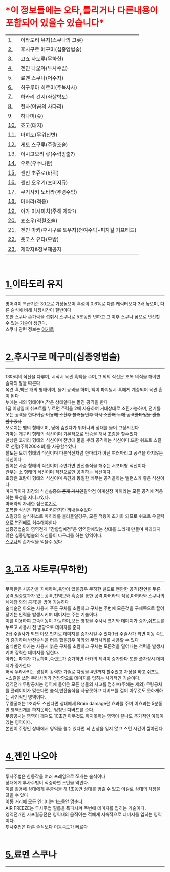 <!DOCTYPE html>
<html>
<head>
    <style>
        #header h1 {color: red;}
    </style>
</head>
<body>
    <div id="header">
        <h1>*이 정보들에는 오타,틀리거나 다른내용이 포함되어 있을수 있습니다*</h1>
    </div>
    <form>
        <table>
            <tr>
                <td><label><a href="#1">1.</a></label></td>
                <td>이타도리 유지(스쿠나의 그릇)</td>
            </tr>
            <tr>
                <td><label><a href="#2">2.</a></label></td>
                <td>후시구로 메구미(십종영법술)</td>
            </tr>
            <tr>
                <td><label><a href="#3">3.</a></label></td>
                <td>고죠 사토루(무하한)</td>
            </tr>
            <tr>
                <td><label><a href="#4">4.</a></label></td>
                <td>젠인 나오야(투사주법)</td>
            </tr>
            <tr>
                <td><label><a href="#5">5.</a></label></td>
                <td>료멘 스쿠나(어주자)</td>
            </tr>
            <tr>
                <td><label><a href="#6">6.</a></label></td>
                <td>히구루마 히로미(주복사사)</td>
            </tr>
            <tr>
                <td><label><a href="#7">7.</a></label></td>
                <td>하카리 킨지(좌살박도)</td>
            </tr>
            <tr>
                <td><label><a href="#8">8.</a></label></td>
                <td>천사(야곱의 사다리)</td>
            </tr>
            <tr>
                <td><label><a href="#9">9.</a></label></td>
                <td>하나미(숲)</td>
            </tr>
            <tr>
                <td><label><a href="#10">10.</a></label></td>
                <td>죠고(대지)</td>
            </tr>
            <tr>
                <td><label><a href="#11">11.</a></label></td>
                <td>마히토(무위전변)</td>
            </tr>
            <tr>
                <td><label><a href="#12">12.</a></label></td>
                <td>게토 스구루(주령조술)</td>
            </tr>
            <tr>
                <td><label><a href="#13">13.</a></label></td>
                <td>이시고오리 류(주력방출?)</td>
            </tr>
            <tr>
                <td><label><a href="#14">14.</a></label></td>
                <td>우로(우수나탄)</td>
            </tr>
            <tr>
                <td><label><a href="#15">15.</a></label></td>
                <td>젠인 초쥬로(바위)</td>
            </tr>
            <tr>
                <td><label><a href="#16">16.</a></label></td>
                <td>젠인 오우기(초미지규)</td>
            </tr>
            <tr>
                <td><label><a href="#17">17.</a></label></td>
                <td>쿠기사키 노바라(추령주법)</td>
            </tr>
            <tr>
                <td><label><a href="#18">18.</a></label></td>
                <td>마허라(적응)</td>
            </tr>
            <tr>
                <td><label><a href="#19">19.</a></label></td>
                <td>야가 미시미치(주해 제작?)</td>
            </tr>
            <tr>
                <td><label><a href="#20">20.</a></label></td>
                <td>쵸소우(적혈조술)</td>
            </tr>
            <tr>
                <td><label><a href="#21">21.</a></label></td>
                <td>젠인 마키/후시구로 토우지(쳔여주박-피지컬 기프티드)</td>
            </tr>
            <tr>
                <td><label><a href="#22">22.</a></label></td>
                <td>옷코츠 유타(모방)</td>
            </tr>
            <tr>
                <td><label><a href="#23">23.</a></label></td>
                <td>제작자&정보제공자</td>
            </tr>
        </table>
    </form>
    <br />
    <h1 id="1"><label><a href="#1">1.</a></label>이타도리 유지</h1>
    <hr/>
    <div>방어력이 특급기준 30으로 가장높으며 흑섬이 0.6%로 다른 캐릭터보다 3배 높으며, 다른 술식에 비해 차징시간이 절반이다</div>
    <div>또한 스쿠나 손가락을 섭취시 스쿠나로 5분동안 변하고 그 이후 스쿠나 폼으로 변신할 수 있는 기술이 생긴다.</div>
    <div>스쿠나 관련 정보는 <label><a href="#23">여기로</a></label></div>
    <br /> 
    <h1 id="2"><label><a href="#2">2.</a></label>후시구로 메구미(십종영법술)</h1>
    <hr/>
    <div>13마리의 식신을 다루며, 시작시 옥견 흑백을 주며,그 외의 식신은 조복 의식을 해야만 술자의 말을 따른다</div>
    <div>옥견 흑,백은 개의 형태이며, 물기 공격을 하며, 백이 파괴될시 흑에게 계승되어 옥견 혼이 된다</div>
    <div>누에는 새의 형태이며,작은 상태일때는 돌진 공격을 한다</div>
    <div>1급 이상일때 쉬프트를 누르면 주력을 2배 사용하여 거대상태로 소환가능하며, 전기를 쏘는 공격을 한다<del>이걸 이용해 소환후 불러들인후 다시 소환해 누에 공격쿨타임을 캔슬 할수있다</del></div>
    <div>오로치는 뱀의 형태이며, 땅에 숨었다가 튀어나와 상대를 물어 고정시킨다</div>
    <div>가마는 개구리 형태의 식신이며 기본적으로 탑승을 해서 조종을 할수있다</div>
    <div>만상은 코끼리 형태의 식신이며 전방에 물을 뿌려 공격하는 식신이다.또한 쉬프트 스킬로 천혈(주력200소비)를 사용할수있다</div>
    <div>탈토는 토끼 형태의 식신이며 다른식신처럼 한마리가 아닌 여러마리고 공격을 하지않는 식신이다</div>
    <div>원록은 사슴 형태의 식신이며 주변가면 반전술식을 해주는 서포터형 식신이다</div>
    <div>관우는 소 형태의 식신이며 직진으로만 공격하는 식신이다.</div>
    <div>호장은 호랑이 형태의 식신이며 옥견과 동일한 깨무는 공격을하는 밸런스가 좋은 식신이다</div>
    <div>마지막이자 최강의 식신<del>십종의 존재 가치인</del>팔악검 이계신장 마허라는 모든 공격에 적응하는 특성을 지니고있다.</div>
    <div>마허라의 자세한 점은<label><a href="#18">여기로</a></label></div>
    <div>조복한 식신은 최대 두마리까지만 꺼내둘수있다</div>
    <div>스킬창의 술식취소로 마허라를 불러들일경우, 모든 적응이 초기화 되므로 쉬프트 우클릭으로 법진째로 회수해야한다 </div>
    <div>십종영법술의 영역전개 "감합압예정"은 영역안에있는 상대를 느리게 만들며 파괴되지 않은 십종영법술의 식신들이 다구리를 하는 영역이다.</div>
    <div><label><a href="#5">스쿠나</a></label>의 손가락을 먹을수 있다</div>
    <br />
    <h1 id="3"><label><a href="#3">3.</a></label>고죠 사토루(무하한)</h1>
    <hr/>
    <div>무하한은 시공간을 지배하며,육안이 있을경우 무하한 쉴드로 왠만한 공격(전연을 두른 공격,필중효과가 있는공격,천역모와 흑승을 통한 공격,마허라의 적응,마허라와 스쿠나의 세계참 외의 공격)을 방어 가능하다</div>
    <div>술식순전 아오는 사용시 푸른 구체를 소환하고 구체는 주변에 모든것을 구체쪽으로 끌어당기는 인력을 발생시키며 데미지는 주는 기술이다.</div>
    <div>이를 이용하여 고속이동이 가능하며,모든 영창을 주사시 크기와 데미지가 증가,쉬프트를 누르고 사용시 전 방향으로 데미지를 준다</div>
    <div>2급 주술사가 되면 아오 펀치로 데미지를 증가시킬 수 있다.1급 주술사가 되면 이동 속도가 증가하며 반전술식을 터득 했을경우 아카와 무라사키를 사용할 수 있다</div>
    <div>술식반전 아카는 사용시 붉은 구체를 소환하고 구체는 모든것을 밀어내는 척력을 발생시키며 강력한 데미지를 입힌다.</div>
    <div>아카는 파괴가 가능하며,숙련도가 증가하면 아카의 체력이 증가한다.또한 풀차징시 데미지가 증가한다</div>
    <div>허식 무라사키는 굉장히 강력한 기술로 차징을 4번까지 할수있고 차징을 하고 쉬프트+스킬을 쓰면 무라사키가 전방향으로 데미지를 입히는 사기적인 기술이다.</div>
    <div>영역전개 무량공처는 영역에 들어온 모든 생물의 사고를 멈추며(주해는 제외)  무량공처를 플레이어가 맞는다면 술식,반전술식을 사용못하고 디버프를 걸어 아무것도 못하게하는 사기적인 영역이다.</div>
    <div>무량공처는 1초라도 스친다면 상대에세 Brain damage란 효과를 주며 이효과는 5분동안 영역전개를 하지못하는 엄청난 디버프를 준다.</div>
    <div>무량공처는 영역이 깨져도 10초간 아무것도 하지못하는 영역이 끝나도 추가적인 이득이있는 영역이다.</div>
    <div>본인이 주령인 상태에서 영역을 쓸수 있다면 뇌 손상을 입지 않고 스턴 시간이 짧아진다</div>
    <br/>
    <h1 id="4"><label><a href="#4">4.</a></label>젠인 나오야</h1>
    <hr/>
    <div>투사주법은 한동작을 여러 프레임으로 쪼개는 술식이다</div>
    <div>상대에게 투사주법이 적중하면 스턴을 먹인다.</div>
    <div>이를 활용해 상대에게 우클릭을 해 1초동안 상대를 멈출 수 있고 이걸로 상대의 차징을 끊을 수 있다</div>
    <div>이동 거리에 모든 엔티티는 1초동안 멈춘다.</div>
    <div>AIR FREEZE는 투사주법 필름을 폭파시켜 주변에 데미지를 입히는 기술이다.</div>
    <div>영역전개인 시포월궁전은 영역내의 움직이는 적에게 지속적으로 데미지를 입히는 영역이다.</div>
    <div>투사주법은 다른 술식보다 이동속도가 빠르다</div>
    <br/>
    <h1 id="5"><label><a href="#5">5.</a></label>료멘 스쿠나</h1>
    <hr/>
</body>

</html>
